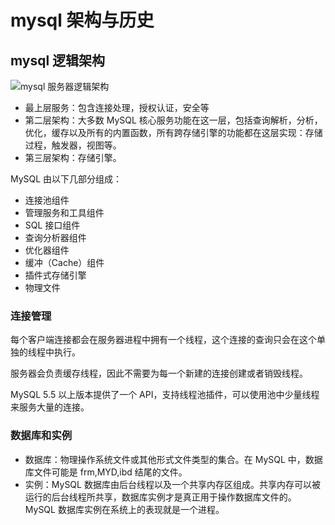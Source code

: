 # mysql 架构与历史

## mysql 逻辑架构

![mysql 服务器逻辑架构](https://gitee.com/GolangStudy_1/AliGolangStudy/raw/master/docs/img/数据库-mysql基础/数据库-mysql基础-mysql服务器逻辑架构.png)

- 最上层服务：包含连接处理，授权认证，安全等
- 第二层架构：大多数 MySQL 核心服务功能在这一层，包括查询解析，分析，优化，缓存以及所有的内置函数，所有跨存储引擎的功能都在这层实现：存储过程，触发器，视图等。
- 第三层架构：存储引擎。

MySQL 由以下几部分组成：
- 连接池组件
- 管理服务和工具组件
- SQL 接口组件
- 查询分析器组件
- 优化器组件
- 缓冲（Cache）组件
- 插件式存储引擎
- 物理文件

### 连接管理

每个客户端连接都会在服务器进程中拥有一个线程，这个连接的查询只会在这个单独的线程中执行。

服务器会负责缓存线程，因此不需要为每一个新建的连接创建或者销毁线程。

MySQL 5.5 以上版本提供了一个 API，支持线程池插件，可以使用池中少量线程来服务大量的连接。

### 数据库和实例

- 数据库：物理操作系统文件或其他形式文件类型的集合。在 MySQL 中，数据库文件可能是 frm,MYD,ibd 结尾的文件。
- 实例：MySQL 数据库由后台线程以及一个共享内存区组成。共享内存可以被运行的后台线程所共享，数据库实例才是真正用于操作数据库文件的。MySQL 数据库实例在系统上的表现就是一个进程。


